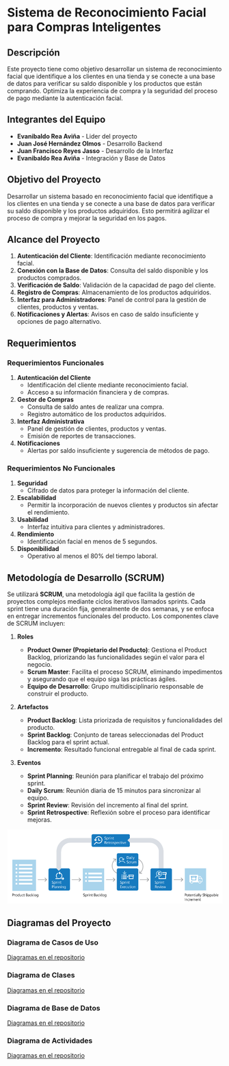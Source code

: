 # Sistema de Reconocimiento Facial para Compras Inteligentes

## Descripción
Este proyecto tiene como objetivo desarrollar un sistema de reconocimiento facial que identifique a los clientes en una tienda y se conecte a una base de datos para verificar su saldo disponible y los productos que están comprando. Optimiza la experiencia de compra y la seguridad del proceso de pago mediante la autenticación facial.

## Integrantes del Equipo
- **Evanibaldo Rea Aviña** - Lider del proyecto
- **Juan José Hernández Olmos** - Desarrollo Backend
- **Juan Francisco Reyes Jasso** - Desarrollo de la Interfaz
- **Evanibaldo Rea Aviña** - Integración y Base de Datos

## Objetivo del Proyecto
Desarrollar un sistema basado en reconocimiento facial que identifique a los clientes en una tienda y se conecte a una base de datos para verificar su saldo disponible y los productos adquiridos. Esto permitirá agilizar el proceso de compra y mejorar la seguridad en los pagos.

## Alcance del Proyecto
1. **Autenticación del Cliente**: Identificación mediante reconocimiento facial.
2. **Conexión con la Base de Datos**: Consulta del saldo disponible y los productos comprados.
3. **Verificación de Saldo**: Validación de la capacidad de pago del cliente.
4. **Registro de Compras**: Almacenamiento de los productos adquiridos.
5. **Interfaz para Administradores**: Panel de control para la gestión de clientes, productos y ventas.
6. **Notificaciones y Alertas**: Avisos en caso de saldo insuficiente y opciones de pago alternativo.

## Requerimientos
### Requerimientos Funcionales
1. **Autenticación del Cliente**
   - Identificación del cliente mediante reconocimiento facial.
   - Acceso a su información financiera y de compras.
2. **Gestor de Compras**
   - Consulta de saldo antes de realizar una compra.
   - Registro automático de los productos adquiridos.
3. **Interfaz Administrativa**
   - Panel de gestión de clientes, productos y ventas.
   - Emisión de reportes de transacciones.
4. **Notificaciones**
   - Alertas por saldo insuficiente y sugerencia de métodos de pago.

### Requerimientos No Funcionales
1. **Seguridad**
   - Cifrado de datos para proteger la información del cliente.
2. **Escalabilidad**
   - Permitir la incorporación de nuevos clientes y productos sin afectar el rendimiento.
3. **Usabilidad**
   - Interfaz intuitiva para clientes y administradores.
4. **Rendimiento**
   - Identificación facial en menos de 5 segundos.
5. **Disponibilidad**
   - Operativo al menos el 80% del tiempo laboral.

## Metodología de Desarrollo (SCRUM)
Se utilizará **SCRUM**, una metodología ágil que facilita la gestión de proyectos complejos mediante ciclos iterativos llamados sprints. Cada sprint tiene una duración fija, generalmente de dos semanas, y se enfoca en entregar incrementos funcionales del producto. Los componentes clave de SCRUM incluyen:

1. **Roles**
   - **Product Owner (Propietario del Producto)**: Gestiona el Product Backlog, priorizando las funcionalidades según el valor para el negocio.
   - **Scrum Master**: Facilita el proceso SCRUM, eliminando impedimentos y asegurando que el equipo siga las prácticas ágiles.
   - **Equipo de Desarrollo**: Grupo multidisciplinario responsable de construir el producto.

2. **Artefactos**
   - **Product Backlog**: Lista priorizada de requisitos y funcionalidades del producto.
   - **Sprint Backlog**: Conjunto de tareas seleccionadas del Product Backlog para el sprint actual.
   - **Incremento**: Resultado funcional entregable al final de cada sprint.

3. **Eventos**
   - **Sprint Planning**: Reunión para planificar el trabajo del próximo sprint.
   - **Daily Scrum**: Reunión diaria de 15 minutos para sincronizar al equipo.
   - **Sprint Review**: Revisión del incremento al final del sprint.
   - **Sprint Retrospective**: Reflexión sobre el proceso para identificar mejoras.

![Diagrama de la metodologia SCRUM](images/metodologia-scrum.png)

## Diagramas del Proyecto
### Diagrama de Casos de Uso
[Diagramas en el repositorio](https://github.com/Vaniirea/DiagramasFaceMarket)
### Diagrama de Clases
[Diagramas en el repositorio](https://github.com/Vaniirea/DiagramasFaceMarket)
### Diagrama de Base de Datos
[Diagramas en el repositorio](https://github.com/Vaniirea/DiagramasFaceMarket)
### Diagrama de Actividades
[Diagramas en el repositorio](https://github.com/Vaniirea/DiagramasFaceMarket)
